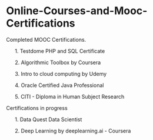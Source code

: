 # Online-Courses-and-Mooc-Certifications
<p>Completed MOOC Certifications.</p>


<ol>1. Testdome PHP and SQL Certificate </ol>
<ol>2. Algorithmic Toolbox by Coursera</ol>
<ol>3. Intro to cloud computing by Udemy</ol>
<ol>4. Oracle Certified Java Professional</ol>
<ol>5. CITI - Diploma in Human Subject Research</ol>

<p>Certifications in progress </p>
<ol>1. Data Quest Data Scientist </ol>
<ol>2. Deep Learning by deeplearning.ai - Coursera </ol>
